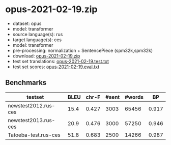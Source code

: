 # opus-2021-02-19.zip

* dataset: opus
* model: transformer
* source language(s): rus
* target language(s): ces
* model: transformer
* pre-processing: normalization + SentencePiece (spm32k,spm32k)
* download: [opus-2021-02-19.zip](https://object.pouta.csc.fi/Tatoeba-MT-models/rus-ces/opus-2021-02-19.zip)
* test set translations: [opus-2021-02-19.test.txt](https://object.pouta.csc.fi/Tatoeba-MT-models/rus-ces/opus-2021-02-19.test.txt)
* test set scores: [opus-2021-02-19.eval.txt](https://object.pouta.csc.fi/Tatoeba-MT-models/rus-ces/opus-2021-02-19.eval.txt)

## Benchmarks

| testset | BLEU  | chr-F | #sent | #words | BP |
|---------|-------|-------|-------|--------|----|
| newstest2012.rus-ces 	| 15.4 	| 0.427 	| 3003 	| 65456 	| 0.917 |
| newstest2013.rus-ces 	| 20.9 	| 0.476 	| 3000 	| 57250 	| 0.946 |
| Tatoeba-test.rus-ces 	| 51.8 	| 0.683 	| 2500 	| 14266 	| 0.987 |

